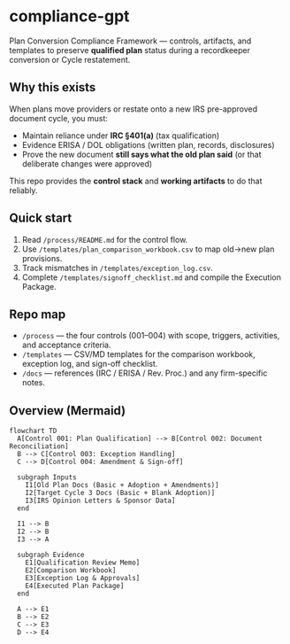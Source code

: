 # compliance-gpt

Plan Conversion Compliance Framework — controls, artifacts, and templates to preserve **qualified plan** status during a recordkeeper conversion or Cycle restatement.

## Why this exists

When plans move providers or restate onto a new IRS pre-approved document cycle, you must:
- Maintain reliance under **IRC §401(a)** (tax qualification)
- Evidence ERISA / DOL obligations (written plan, records, disclosures)
- Prove the new document **still says what the old plan said** (or that deliberate changes were approved)

This repo provides the **control stack** and **working artifacts** to do that reliably.

## Quick start

1. Read `/process/README.md` for the control flow.
2. Use `/templates/plan_comparison_workbook.csv` to map old→new plan provisions.
3. Track mismatches in `/templates/exception_log.csv`.
4. Complete `/templates/signoff_checklist.md` and compile the Execution Package.

## Repo map

- `/process` — the four controls (001–004) with scope, triggers, activities, and acceptance criteria.
- `/templates` — CSV/MD templates for the comparison workbook, exception log, and sign-off checklist.
- `/docs` — references (IRC / ERISA / Rev. Proc.) and any firm-specific notes.

## Overview (Mermaid)

```mermaid
flowchart TD
  A[Control 001: Plan Qualification] --> B[Control 002: Document Reconciliation]
  B --> C[Control 003: Exception Handling]
  C --> D[Control 004: Amendment & Sign-off]

  subgraph Inputs
    I1[Old Plan Docs (Basic + Adoption + Amendments)]
    I2[Target Cycle 3 Docs (Basic + Blank Adoption)]
    I3[IRS Opinion Letters & Sponsor Data]
  end

  I1 --> B
  I2 --> B
  I3 --> A

  subgraph Evidence
    E1[Qualification Review Memo]
    E2[Comparison Workbook]
    E3[Exception Log & Approvals]
    E4[Executed Plan Package]
  end

  A --> E1
  B --> E2
  C --> E3
  D --> E4
```
